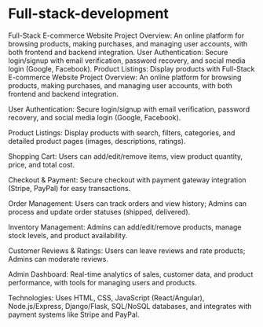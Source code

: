 # Full-stack-development
Full-Stack E-commerce Website Project Overview: An online platform for browsing products, making purchases, and managing user accounts, with both frontend and backend integration. User Authentication: Secure login/signup with email verification, password recovery, and social media login (Google, Facebook). Product Listings: Display products with
Full-Stack E-commerce Website
Project Overview: An online platform for browsing products, making purchases, and managing user accounts, with both frontend and backend integration.

User Authentication: Secure login/signup with email verification, password recovery, and social media login (Google, Facebook).

Product Listings: Display products with search, filters, categories, and detailed product pages (images, descriptions, ratings).

Shopping Cart: Users can add/edit/remove items, view product quantity, price, and total cost.

Checkout & Payment: Secure checkout with payment gateway integration (Stripe, PayPal) for easy transactions.

Order Management: Users can track orders and view history; Admins can process and update order statuses (shipped, delivered).

Inventory Management: Admins can add/edit/remove products, manage stock levels, and product availability.

Customer Reviews & Ratings: Users can leave reviews and rate products; Admins can moderate reviews.

Admin Dashboard: Real-time analytics of sales, customer data, and product performance, with tools for managing users and products.

Technologies: Uses HTML, CSS, JavaScript (React/Angular), Node.js/Express, Django/Flask, SQL/NoSQL databases, and integrates with payment systems like Stripe and PayPal.

